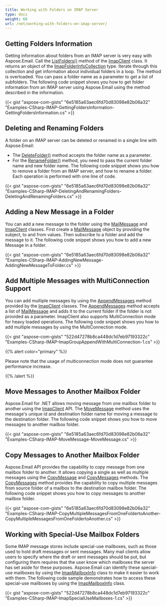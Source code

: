 ```yaml
---
title: Working with Folders on IMAP Server
type: docs
weight: 60
url: /net/working-with-folders-on-imap-server/
---
```



## **Getting Folders Information**
Getting information about folders from an IMAP server is very easy with Aspose.Email. Call the [ListFolders()](https://reference.aspose.com/email/net/aspose.email.clients.imap/imapclient/methods/listfolders/index) method of the [ImapClient](https://reference.aspose.com/email/net/aspose.email.clients.imap/imapclient) class. It returns an object of the [ImapFolderInfoCollection](https://reference.aspose.com/email/net/aspose.email.clients.imap/imapfolderinfocollection) type. Iterate through this collection and get information about individual folders in a loop. The method is overloaded. You can pass a folder name as a parameter to get a list of subfolders. The following code snippet shows you how to get folder information from an IMAP server using Aspose.Email using the method described in the information.



{{< gist "aspose-com-gists" "6e5185a63aec6fd70d83098e82b06a32" "Examples-CSharp-IMAP-GettingFoldersInformation-GettingFoldersInformation.cs" >}}
## **Deleting and Renaming Folders**
A folder on an IMAP server can be deleted or renamed in a single line with Aspose.Email:

- The [DeleteFolder()](https://reference.aspose.com/email/net/aspose.email.clients.imap/imapclient/methods/deletefolder/index) method accepts the folder name as a parameter.
- For the [RenameFolder()](https://reference.aspose.com/email/net/aspose.email.clients.imap/imapclient/methods/renamefolder/index) method, you need to pass the current folder name and new folder name.
  The following code snippet shows you how to remove a folder from an IMAP server, and how to rename a folder. Each operation is performed with one line of code.



{{< gist "aspose-com-gists" "6e5185a63aec6fd70d83098e82b06a32" "Examples-CSharp-IMAP-DeletingAndRenamingFolders-DeletingAndRenamingFolders.cs" >}}
## **Adding a New Message in a Folder**
You can add a new message to the folder using the [MailMessage](https://reference.aspose.com/email/net/aspose.email/mailmessage) and [ImapClient](https://reference.aspose.com/email/net/aspose.email.clients.imap/imapclient) classes. First create a [MailMessage](https://reference.aspose.com/email/net/aspose.email/mailmessage) object by providing the subject, to and from values. Then subscribe to a folder and add the message to it. The following code snippet shows you how to add a new Message in a folder.



{{< gist "aspose-com-gists" "6e5185a63aec6fd70d83098e82b06a32" "Examples-CSharp-IMAP-AddingNewMessage-AddingNewMessageToFolder.cs" >}}
## **Add Multiple Messages with MultiConnection Support**
You can add multiple messages by using the [AppendMessages](https://reference.aspose.com/email/net/aspose.email.clients.imap/imapclient/methods/appendmessages/index) method provided by the [ImapClient](https://reference.aspose.com/email/net/aspose.email.clients.imap/imapclient) classes. The [AppendMessages](https://reference.aspose.com/email/net/aspose.email.clients.imap/imapclient/methods/appendmessages/index) method accepts a list of [MailMessage](https://reference.aspose.com/email/net/aspose.email/mailmessage) and adds it to the current folder if the folder is not provided as a parameter. ImapClient also supports MultiConnection mode for heavy loaded operations. The following code snippet shows you how to add multiple messages by using the MultiConnection mode.



{{< gist "aspose-com-gists" "522d47278b8ca448dc1d7eb97193322c" "Examples-CSharp-IMAP-ImapGroupAppendWithMultiConnection-1.cs" >}}

{{% alert color="primary" %}} 

Please note that the usage of multiconnection mode does not guarantee performance increase.

{{% /alert %}} 
## **Move Messages to Another Mailbox Folder**
Aspose.Email for .NET allows moving message from one mailbox folder to another using the [ImapClient](https://reference.aspose.com/email/net/aspose.email.clients.imap/imapclient) API. The [MoveMessage](https://reference.aspose.com/email/net/aspose.email.clients.imap/imapclient/methods/movemessage/index) method uses the message's unique id and destination folder name for moving a message to the destination folder. The following code snippet shows you how to move messages to another mailbox folder.



{{< gist "aspose-com-gists" "6e5185a63aec6fd70d83098e82b06a32" "Examples-CSharp-IMAP-MoveMessage-MoveMessage.cs" >}}
## **Copy Messages to Another Mailbox Folder**
Aspose.Email API provides the capability to copy message from one mailbox folder to another. It allows copying a single as well as multiple messages using the [CopyMessage](https://reference.aspose.com/email/net/aspose.email.clients.imap/imapclient/methods/copymessage/index) and [CopyMessages](https://reference.aspose.com/email/net/aspose.email.clients.imap/imapclient/methods/copymessages/index) methods. The [CopyMessages](https://reference.aspose.com/email/net/aspose.email.clients.imap/imapclient/methods/copymessages/index) method provides the capability to copy multiple messages from source folder of a mailbox to the destination mailbox folder. The following code snippet shows you how to copy messages to another mailbox folder.



{{< gist "aspose-com-gists" "6e5185a63aec6fd70d83098e82b06a32" "Examples-CSharp-IMAP-CopyMultipleMessagesFromOneFoldertoAnother-CopyMultipleMessagesFromOneFoldertoAnother.cs" >}}
## **Working with Special-Use Mailbox Folders**
Some IMAP message stores include special-use mailboxes, such as those used to hold draft messages or sent messages. Many mail clients allow users to specify where the draft or sent messages should be put, but configuring them requires that the user know which mailboxes the server has set aside for these purposes. Aspose.Email can identify these special-use mailboxes by using the [ImapMailboxInfo](https://reference.aspose.com/email/net/aspose.email.clients.imap/imapmailboxinfo) class to make it easier to work with them. The following code sample demonstrates how to access these special-use mailboxes by using the [ImapMailboxInfo](https://reference.aspose.com/email/net/aspose.email.clients.imap/imapmailboxinfo) class.

{{< gist "aspose-com-gists" "522d47278b8ca448dc1d7eb97193322c" "Examples-CSharp-IMAP-ImapSpecialUseMailboxes-1.cs" >}}

